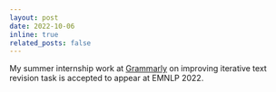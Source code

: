 ```yaml
---
layout: post
date: 2022-10-06
inline: true
related_posts: false
---
```

My summer internship work at [Grammarly](https://www.grammarly.com/) on improving iterative text revision task is accepted to appear at EMNLP 2022.